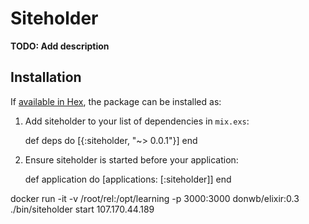 # Siteholder

**TODO: Add description**

## Installation

If [available in Hex](https://hex.pm/docs/publish), the package can be installed as:

  1. Add siteholder to your list of dependencies in `mix.exs`:

        def deps do
          [{:siteholder, "~> 0.0.1"}]
        end

  2. Ensure siteholder is started before your application:

        def application do
          [applications: [:siteholder]]
        end

docker run -it -v /root/rel:/opt/learning -p 3000:3000 donwb/elixir:0.3 ./bin/siteholder start
107.170.44.189


